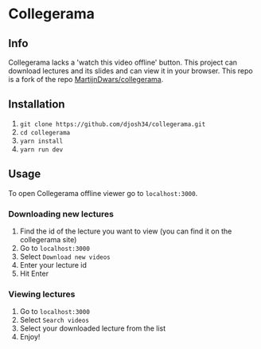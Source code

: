 # Collegerama

## Info

Collegerama lacks a 'watch this video offline' button. This project can download lectures and its slides and can view it in your browser.
This repo is a fork of the repo [MartijnDwars/collegerama](https://github.com/MartijnDwars/collegerama).

## Installation

1. `git clone https://github.com/djosh34/collegerama.git`
2. `cd collegerama`
3. `yarn install`
4. `yarn run dev`


## Usage

To open Collegerama offline viewer go to `localhost:3000`.

### Downloading new lectures

1. Find the id of the lecture you want to view (you can find it on the collegerama site)
2. Go to `localhost:3000` 
3. Select `Download new videos`
4. Enter your lecture id
5. Hit Enter


### Viewing lectures

1. Go to `localhost:3000` 
2. Select `Search videos`
3. Select your downloaded lecture from the list
4. Enjoy!